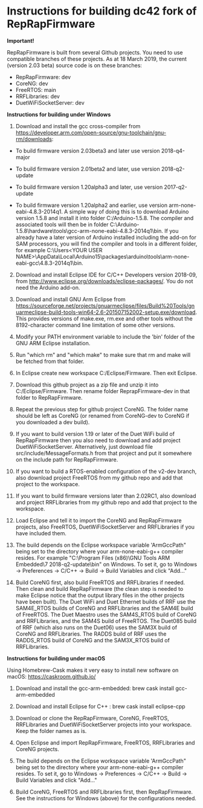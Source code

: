 Instructions for building dc42 fork of RepRapFirmware
=====================================================

**Important!**

RepRapFirmware is built from several Github projects. You need to use compatible branches of these projects. As at 18 March 2019, the current (version 2.03 beta) source code is on these branches:

- RepRapFirmware: dev
- CoreNG: dev
- FreeRTOS: main
- RRFLibraries: dev
- DuetWiFiSocketServer: dev

**Instructions for building under Windows**

1. Download and install the gcc cross-compiler from https://developer.arm.com/open-source/gnu-toolchain/gnu-rm/downloads:

- To build firmware version 2.03beta3 and later use version 2018-q4-major

- To build firmware version 2.01beta2 and later, use version 2018-q2-update

- To build firmware version 1.20alpha3 and later, use version 2017-q2-update

- To build firmware version 1.20alpha2 and earlier, use version arm-none-eabi-4.8.3-2014q1. A simple way of doing this is to download Arduino version 1.5.8 and install it into folder C:/Arduino-1.5.8. The compiler and associated tools will then be in folder C:\Arduino-1.5.8\hardware\tools\gcc-arm-none-eabi-4.8.3-2014q1\bin. If you already have a later version of Arduino installed including the add-on for SAM processors, you will find the compiler and tools in a different folder, for example C:\Users\<YOUR USER NAME>\AppData\Local\Arduino15\packages\arduino\tools\arm-none-eabi-gcc\4.8.3-2014q1\bin.

2. Download and install Eclipse IDE for C/C++ Developers version 2018-09, from http://www.eclipse.org/downloads/eclipse-packages/. You do not need the Arduino add-on.

3. Download and install GNU Arm Eclipse from https://sourceforge.net/projects/gnuarmeclipse/files/Build%20Tools/gnuarmeclipse-build-tools-win64-2.6-201507152002-setup.exe/download. This provides versions of make.exe, rm.exe and other tools without the 8192-character command line limitation of some other versions.

4. Modify your PATH environment variable to include the 'bin' folder of the GNU ARM Eclipse installation.

5. Run "which rm" and "which make" to make sure that rm and make will be fetched from that folder.

6. In Eclipse create new workspace C:/Eclipse/Firmware. Then exit Eclipse.

7. Download this github project as a zip file and unzip it into C:/Eclipse/Firmware. Then rename folder ReprapFirmware-dev in that folder to RepRapFirmware.

8. Repeat the previous step for github project CoreNG. The folder name should be left as CoreNG (or renamed from CoreNG-dev to CoreNG if you downloaded a dev build).

9. If you want to build version 1.19 or later of the Duet WiFi build of RepRapFirmware then you also need to download and add project DuetWiFiSocketServer. Alternatively, just download file src/include/MessageFormats.h from that project and put it somewhere on the include path for RepRapFirmware.

10. If you want to build a RTOS-enabled configuration of the v2-dev branch, also download project FreeRTOS from my github repo and add that project to the workspace.

11. If you want to build firmware versions later than 2.02RC1, also download and project RRFLibraries from my github repo and add that project to the workspace.

12. Load Eclipse and tell it to import the CoreNG and RepRapFirmware projects, also FreeRTOS, DuetWiFiSocketServer and RRFLibraries if you have included them.

13. The build depends on the Eclipse workspace variable 'ArmGccPath" being set to the directory where your arm-none-eabi-g++ compiler resides. For example "C:\Program Files (x86)\GNU Tools ARM Embedded\7 2018-q2-update\bin" on Windows. To set it, go to Windows -> Preferences -> C/C++ -> Build -> Build Variables and click "Add..."

14. Build CoreNG first, also build FreeRTOS and RRFLibraries if needed. Then clean and build RepRapFirmware (the clean step is needed to make Eclipse notice that the output library files in the other projects have been built). The Duet WiFi and Duet Ethernet builds of RRF use the SAM4E_RTOS builds of CoreNG and RRFLibraries and the SAM4E build of FreeRTOS. The Duet Maestro uses the SAM4S_RTOS build of CoreNG and RRFLibraries, and the SAM4S build of FreeRTOS. The Duet085 build of RRF (which also runs on the Duet06) uses the SAM3X build of CoreNG and RRFLibraries. The RADDS build of RRF uses the RADDS_RTOS build of CoreNG and the SAM3X_RTOS build of RRFLibraries.

**Instructions for building under macOS**

Using Homebrew-Cask makes it very easy to install new software on macOS: https://caskroom.github.io/

1. Download and install the gcc-arm-embedded: brew cask install gcc-arm-embedded

3. Download and install Eclipse for C++ : brew cask install eclipse-cpp

4. Download or clone the RepRapFirmware, CoreNG, FreeRTOS, RRFLibraries and DuetWiFiSocketServer projects into your workspace. Keep the folder names as is.

5. Open Eclipse and import RepRapFirmware, FreeRTOS, RRFLibraries and CoreNG projects.

6. The build depends on the Eclipse workspace variable 'ArmGccPath" being set to the directory where your arm-none-eabi-g++ compiler resides. To set it, go to Windows -> Preferences -> C/C++ -> Build -> Build Variables and click "Add..."

7. Build CoreNG, FreeRTOS and RRFLibraries first, then RepRapFirmware. See the instructions for Windows (above) for the configurations needed.
